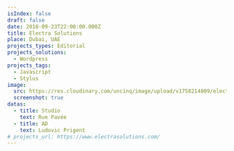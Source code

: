 ```yaml
---
isIndex: false
draft: false
date: 2018-09-23T22:00:00.000Z
title: Electra Solutions
place: Dubai, UAE
projects_types: Editorial
projects_solutions:
  - Wordpress
projects_tags:
  - Javascript
  - Stylus
image:
  src: https://res.cloudinary.com/uncinq/image/upload/v1758214809/electra_awhrnk.png
  screenshot: true
datas:
  - title: Studio
    text: Rue Pavée
  - title: AD
    text: Ludovic Prigent
# projects_url: https://www.electrasolutions.com/
---
```


